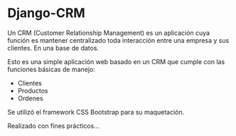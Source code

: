 # Django-CRM

Un CRM (Customer Relationship Management) es un aplicación cuya función es mantener centralizado toda interacción entre una empresa y sus clientes. En una base de datos.

Esto es una simple aplicación web basado en un CRM que cumple con las funciones básicas de manejo:
  * Clientes
  * Productos 
  * Ordenes
  
Se utilizó el framework CSS Bootstrap para su maquetación.

Realizado con fines prácticos...
